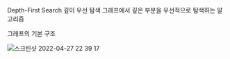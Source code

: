 
Depth-First Search 깊이 우선 탐색
그래프에서 깊은 부분을 우선적으로 탐색하는 알고리즘

그래프의 기본 구조 


![스크린샷 2022-04-27 22 39 17](https://user-images.githubusercontent.com/64198864/165531826-789b16b5-2035-405d-b074-01e21a910581.png)
